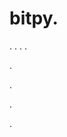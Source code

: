 # bitpy.
.
.
.
.












.






















































.
























.



























.
















































































